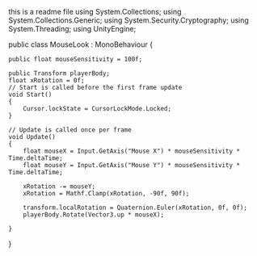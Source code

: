 this is a readme file
using System.Collections;
using System.Collections.Generic;
using System.Security.Cryptography;
using System.Threading;
using UnityEngine;

public class MouseLook : MonoBehaviour
{

    public float mouseSensitivity = 100f;

    public Transform playerBody;
    float xRotation = 0f;
    // Start is called before the first frame update
    void Start()
    {
        Cursor.lockState = CursorLockMode.Locked;
    }

    // Update is called once per frame
    void Update()
    {
        float mouseX = Input.GetAxis("Mouse X") * mouseSensitivity * Time.deltaTime;
        float mouseY = Input.GetAxis("Mouse Y") * mouseSensitivity * Time.deltaTime;

        xRotation -= mouseY;
        xRotation = Mathf.Clamp(xRotation, -90f, 90f);

        transform.localRotation = Quaternion.Euler(xRotation, 0f, 0f);
        playerBody.Rotate(Vector3.up * mouseX);

    }
}
